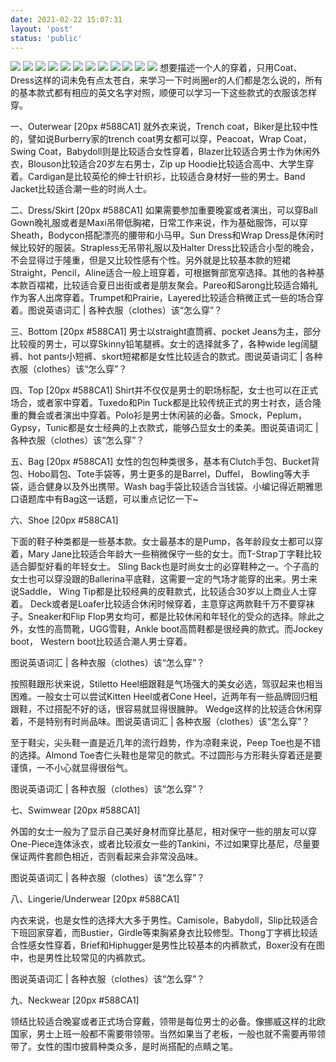 ```yaml
---
date: 2021-02-22 15:07:31
layout: 'post'
status: 'public'
---
```


![](https://i.loli.net/2021/02/24/8FqwOiz31ouNIBG.jpg)
![](https://i.loli.net/2021/02/24/olaPkEeyJxUhV4i.jpg)
![](https://i.loli.net/2021/02/24/jeymr39wWuVbNDo.jpg)
![](https://i.loli.net/2021/02/24/uNYsMXT3pAhDmnB.jpg)
![](https://i.loli.net/2021/02/24/bYqC7Ze5jsV8oa6.jpg)
![](https://i.loli.net/2021/02/24/6MNQ4bfGdZut1mW.jpg)
![](https://i.loli.net/2021/02/24/YiEqXCNtwgj4MuK.jpg)
![](https://i.loli.net/2021/02/24/eN9BbHwtCnX3ih4.jpg)
![](https://i.loli.net/2021/02/24/rU1Am8gMevCqOTN.jpg)
![](https://i.loli.net/2021/02/24/5tG3FukiQ6XBglc.jpg)
![](https://i.loli.net/2021/02/24/hZCTvBKWrnFoedx.jpg)
![](https://i.loli.net/2021/02/24/YiEqXCNtwgj4MuK.jpg)
想要描述一个人的穿着，只用Coat、Dress这样的词未免有点太苍白，来学习一下时尚圈er的人们都是怎么说的，所有的基本款式都有相应的英文名字对照，顺便可以学习一下这些款式的衣服该怎样穿。

一、Outerwear [20px #588CA1]
就外衣来说，Trench coat，Biker是比较中性的，譬如说Burberry家的trench coat男女都可以穿，Peacoat，Wrap Coat，Swing Coat，Babydoll则是比较适合女性穿着，Blazer比较适合男士作为休闲外衣，Blouson比较适合20岁左右男士，Zip up Hoodie比较适合高中、大学生穿着。Cardigan是比较英伦的绅士针织衫，比较适合身材好一些的男士。Band Jacket比较适合潮一些的时尚人士。

二、Dress/Skirt [20px #588CA1]
如果需要参加重要晚宴或者演出，可以穿Ball Gown晚礼服或者是Maxi吊带低胸裙，日常工作来说，作为基础服饰，可以穿Sheath，Bodycon搭配漂亮的腰带和小马甲。Sun Dress和Wrap Dress是休闲时候比较好的服装。Strapless无吊带礼服以及Halter Dress比较适合小型的晚会，不会显得过于隆重，但是又比较性感有个性。另外就是比较基本款的短裙Straight，Pencil，Aline适合一般上班穿着，可根据臀部宽窄选择。其他的各种基本款百褶裙，比较适合夏日出街或者是朋友聚会。Pareo和Sarong比较适合婚礼作为客人出席穿着。Trumpet和Prairie，Layered比较适合稍微正式一些的场合穿着。图说英语词汇 | 各种衣服（clothes）该“怎么穿”？

三、Bottom [20px #588CA1]
男士以straight直筒裤、pocket Jeans为主，部分比较瘦的男士，可以穿Skinny铅笔腿裤。女士的选择就多了，各种wide leg阔腿裤、hot pants小短裤、skort短裙都是女性比较适合的款式。图说英语词汇 | 各种衣服（clothes）该“怎么穿”？

四、Top [20px #588CA1]
Shirt并不仅仅是男士的职场标配，女士也可以在正式场合，或者家中穿着。Tuxedo和Pin Tuck都是比较传统正式的男士衬衣，适合隆重的舞会或者演出中穿着。Polo衫是男士休闲装的必备。Smock，Peplum，Gypsy，Tunic都是女士经典的上衣款式，能够凸显女士的柔美。图说英语词汇 | 各种衣服（clothes）该“怎么穿”？

 
五、Bag [20px #588CA1]
女性的包包种类很多，基本有Clutch手包、Bucket背包、Hobo肩包、Tote手袋等，男士更多的是Barrel，Duffel， Bowling等大手袋，适合健身以及外出携带。Wash bag手袋比较适合当钱袋。小编记得近期雅思口语题库中有Bag这一话题，可以重点记忆一下~

 

六、Shoe [20px #588CA1]

下面的鞋子种类都是一些基本款。女士最基本的是Pump，各年龄段女士都可以穿着，Mary Jane比较适合年龄大一些稍微保守一些的女士。而T-Strap丁字鞋比较适合脚型好看的年轻女士。 Sling Back也是时尚女士的必穿鞋种之一。个子高的女士也可以穿没跟的Ballerina平底鞋，这需要一定的气场才能穿的出来。男士来说Saddle， Wing Tip都是比较经典的皮鞋款式，比较适合30岁以上商业人士穿着。 Deck或者是Loafer比较适合休闲时候穿着，主意穿这两款鞋千万不要穿袜子。Sneaker和Flip Flop男女均可，都是比较休闲和年轻化的受众的选择。除此之外，女性的高筒靴，UGG雪鞋，Ankle boot高筒鞋都是很经典的款式。而Jockey boot， Western boot比较适合潮人男士穿着。

图说英语词汇 | 各种衣服（clothes）该“怎么穿”？

按照鞋跟形状来说，Stiletto Heel细跟鞋是气场强大的美女必选，驾驭起来也相当困难。一般女士可以尝试Kitten Heel或者Cone Heel，近两年有一些品牌回归粗跟鞋，不过搭配不好的话，很容易就显得很臃肿。 Wedge这样的比较适合休闲穿着，不是特别有时尚品味。图说英语词汇 | 各种衣服（clothes）该“怎么穿”？

至于鞋尖，尖头鞋一直是近几年的流行趋势，作为凉鞋来说，Peep Toe也是不错的选择。Almond Toe杏仁头鞋也是常见的款式。不过圆形与方形鞋头穿着还是要谨慎，一不小心就显得很俗气。

图说英语词汇 | 各种衣服（clothes）该“怎么穿”？

 

七、Swimwear [20px #588CA1]

外国的女士一般为了显示自己美好身材而穿比基尼，相对保守一些的朋友可以穿One-Piece连体泳衣，或者比较淑女一些的Tankini，不过如果穿比基尼，尽量要保证两件套颜色相近，否则看起来会非常没品味。

图说英语词汇 | 各种衣服（clothes）该“怎么穿”？

 

八、Lingerie/Underwear [20px #588CA1]

内衣来说，也是女性的选择大大多于男性。Camisole，Babydoll，Slip比较适合下班回家穿着，而Bustier，Girdle等束胸紧身衣比较修型。Thong丁字裤比较适合性感女性穿着，Brief和Hiphugger是男性比较基本的内裤款式，Boxer没有在图中，也是男性比较常见的内裤款式。

图说英语词汇 | 各种衣服（clothes）该“怎么穿”？

 

九、Neckwear [20px #588CA1]

领结比较适合晚宴或者正式场合穿戴，领带是每位男士的必备。像挪威这样的北欧国家，男士上班一般都不需要带领带。当然如果当了老板，一般也就不需要再带领带了。女性的围巾披肩种类众多，是时尚搭配的点睛之笔。